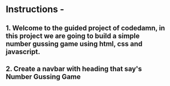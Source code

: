 # Instructions - 
 ## 1. Welcome to the guided project of codedamn, in this project we are going to build a simple number    gussing game using html, css and javascript.
 ## 2. Create a navbar with heading that say's Number Gussing Game